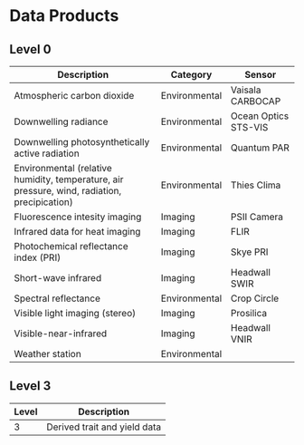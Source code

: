 # Data Products

## Level 0

| Description | Category | Sensor |
| --- | --- | --- |
| Atmospheric carbon dioxide | Environmental | Vaisala CARBOCAP |
| Downwelling radiance | Environmental | Ocean Optics STS-VIS |
| Downwelling photosynthetically active radiation | Environmental | Quantum PAR |
| Environmental \(relative humidity, temperature, air pressure, wind, radiation, precipication\) | Environmental | Thies Clima |
| Fluorescence intesity imaging | Imaging | PSII Camera |
| Infrared data for heat imaging | Imaging | FLIR |
| Photochemical reflectance index \(PRI\) | Imaging | Skye PRI |
| Short-wave infrared | Imaging | Headwall SWIR |
| Spectral reflectance | Environmental | Crop Circle |
| Visible light imaging \(stereo\) | Imaging | Prosilica |
| Visible-near-infrared | Imaging | Headwall VNIR |
| Weather station | Environmental |  |

## Level 3

| Level | Description |
| --- | --- |
| 3 | Derived trait and yield data |

